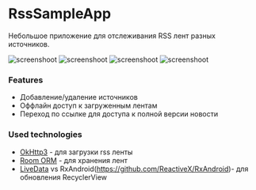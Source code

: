 # RssSampleApp
Небольшое приложение для отслеживания RSS лент разных источников.

![screenshoot](https://github.com/QeGle/RssSampleApp/blob/master/Screenshot_20180808-082206_RSSTestApp.jpg)
![screenshoot](https://github.com/QeGle/RssSampleApp/blob/master/Screenshot_20180808-082210_RSSTestApp.jpg)
![screenshoot](https://github.com/QeGle/RssSampleApp/blob/master/Screenshot_20180808-082218_RSSTestApp.jpg)
![screenshoot](https://github.com/QeGle/RssSampleApp/blob/master/Screenshot_20180808-082246_RSSTestApp.jpg)


### Features
* Добавление/удаление источников
* Оффлайн доступ к загруженным лентам
* Переход по ссылке для доступа к полной версии новости

### Used technologies
* [OkHttp3](https://square.github.io/okhttp/) - для загрузки rss ленты
* [Room ORM](https://developer.android.com/training/data-storage/room/index.html) - для хранения лент
* [LiveData](https://developer.android.com/topic/libraries/architecture/livedata.html) vs RxAndroid(https://github.com/ReactiveX/RxAndroid)- для обновления RecyclerView
